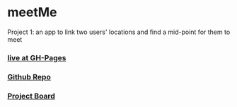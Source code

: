 # meetMe
Project 1: an app to link two users' locations and find a mid-point for them to meet

### [live at GH-Pages](https://a-breezy.github.io/meetMe/)
### [Github Repo](https://github.com/a-breezy/meetMe)
### [Project Board](https://github.com/a-breezy/meetMe/projects/2)
